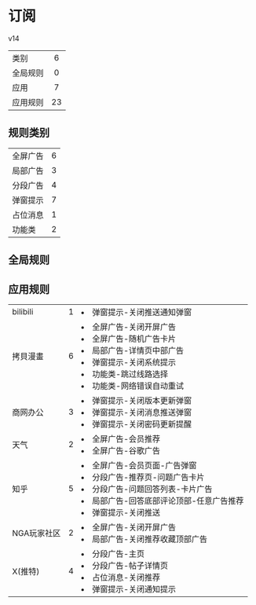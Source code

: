 # 订阅

v14

|||
| - |:-:|
|类别|6|
|全局规则|0|
|应用|7|
|应用规则|23|

## 规则类别

|||
| - |:-:|
|全屏广告|6|
|局部广告|3|
|分段广告|4|
|弹窗提示|7|
|占位消息|1|
|功能类|2|

## 全局规则



## 应用规则

||||
| - |:-:|-|
|bilibili|1|<li>弹窗提示-关闭推送通知弹窗|
|拷貝漫畫|6|<li>全屏广告-关闭开屏广告<li>全屏广告-随机广告卡片<li>局部广告-详情页中部广告<li>弹窗提示-关闭系统提示<li>功能类-跳过线路选择<li>功能类-网络错误自动重试|
|商网办公|3|<li>弹窗提示-关闭版本更新弹窗<li>弹窗提示-关闭消息推送弹窗<li>弹窗提示-关闭密码更新提醒|
|天气|2|<li>全屏广告-会员推荐<li>全屏广告-谷歌广告|
|知乎|5|<li>全屏广告-会员页面-广告弹窗<li>分段广告-推荐页-问题广告卡片<li>分段广告-问题回答列表-卡片广告<li>局部广告-回答底部评论顶部-任意广告推荐<li>弹窗提示-关闭推送|
|NGA玩家社区|2|<li>全屏广告-关闭开屏广告<li>局部广告-关闭推荐收藏顶部广告|
|X(推特)|4|<li>分段广告-主页<li>分段广告-帖子详情页<li>占位消息-关闭推荐<li>弹窗提示-关闭通知提示|
